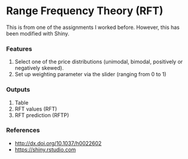 # Range Frequency Theory (RFT)
This is from one of the assignments I worked before. However, this has been modified with Shiny. 

### Features
1. Select one of the price distributions (unimodal, bimodal, positively or negatively skewed).
1. Set up weighting parameter via the slider (ranging from 0 to 1)

### Outputs
1. Table
1. RFT values (RFT)
1. RFT prediction (RFTP)

### References
* http://dx.doi.org/10.1037/h0022602
* https://shiny.rstudio.com
